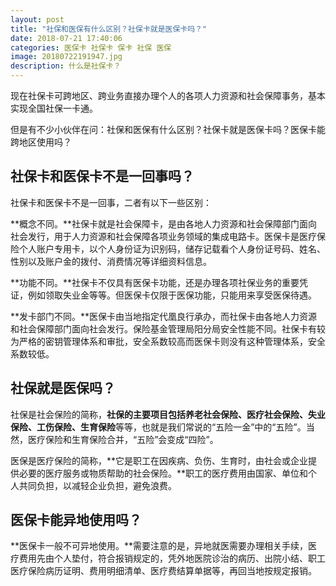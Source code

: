 ```yaml
---
layout: post
title: "社保和医保有什么区别？社保卡就是医保卡吗？"
date: 2018-07-21 17:40:06
categories: 医保卡 社保卡 保卡 社保 医保
image: 20180722191947.jpg
description: 什么是社保卡？
---
```

现在社保卡可跨地区、跨业务直接办理个人的各项人力资源和社会保障事务，基本实现全国社保一卡通。

但是有不少小伙伴在问：社保和医保有什么区别？社保卡就是医保卡吗？医保卡能跨地区使用吗？

## 社保卡和医保卡不是一回事吗？

社保卡和医保卡不是一回事，二者有以下一些区别：

**概念不同。**社保卡就是社会保障卡，是由各地人力资源和社会保障部门面向社会发行，用于人力资源和社会保障各项业务领域的集成电路卡。医保卡是医疗保险个人账户专用卡，以个人身份证为识别码，储存记载看个人身份证号码、姓名、性别以及账户金的拨付、消费情况等详细资料信息。

**功能不同。**社保卡不仅具有医保卡功能，还是办理各项社保业务的重要凭证，例如领取失业金等等。但医保卡仅限于医保功能，只能用来享受医保待遇。

**发卡部门不同。**医保卡由当地指定代凰良行承办，而社保卡由各地人力资源和社会保障部门面向社会发行。保险基金管理局阳分局安全性能不同。社保卡有较为严格的密钥管理体系和审批，安全系数较高而医保卡则没有这种管理体系，安全系数较低。

## 社保就是医保吗？

社保是社会保险的简称，**社保的主要项目包括养老社会保险、医疗社会保险、失业保险、工伤保险、生育保险**等等，也就是我们常说的“五险一金”中的“五险”。当然，医疗保险和生育保险合并，“五险”会变成“四险”。

医保是医疗保险的简称，**它是职工在因疾病、负伤、生育时，由社会或企业提供必要的医疗服务或物质帮助的社会保险。**职工的医疗费用由国家、单位和个人共同负担，以减轻企业负担，避免浪费。

## 医保卡能异地使用吗？

**医保卡一般不可异地使用。**需要注意的是，异地就医需要办理相关手续，医疗费用先由个人垫付，符合报销规定的，凭外地医院诊治的病历、出院小结、职工医疗保险病历证明、费用明细清单、医疗费结算单据等，再回当地按规定报销。

